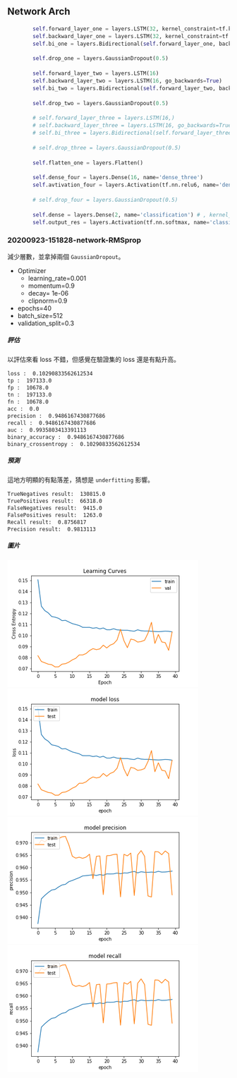 ## Network Arch
```python
        self.forward_layer_one = layers.LSTM(32, kernel_constraint=tf.keras.constraints.MaxNorm(max_value=4) , recurrent_constraint=tf.keras.constraints.MaxNorm(max_value=4), dropout=0.5, return_sequences=True) # kernel_regularizer=tf.keras.regularizers.l2(10e-06)
        self.backward_layer_one = layers.LSTM(32, kernel_constraint=tf.keras.constraints.MaxNorm(max_value=4) , recurrent_constraint=tf.keras.constraints.MaxNorm(max_value=4), dropout=0.5, return_sequences=True , go_backwards=True) # kernel_regularizer=tf.keras.regularizers.l2(10e-06)
        self.bi_one = layers.Bidirectional(self.forward_layer_one, backward_layer=self.backward_layer_one, name='bi_one')

        self.drop_one = layers.GaussianDropout(0.5)

        self.forward_layer_two = layers.LSTM(16)
        self.backward_layer_two = layers.LSTM(16, go_backwards=True)
        self.bi_two = layers.Bidirectional(self.forward_layer_two, backward_layer=self.backward_layer_two, name='bi_two')

        self.drop_two = layers.GaussianDropout(0.5)

        # self.forward_layer_three = layers.LSTM(16,)
        # self.backward_layer_three = layers.LSTM(16, go_backwards=True)
        # self.bi_three = layers.Bidirectional(self.forward_layer_three, backward_layer=self.backward_layer_three, name='bi_three')

        # self.drop_three = layers.GaussianDropout(0.5)

        self.flatten_one = layers.Flatten()

        self.dense_four = layers.Dense(16, name='dense_three')
        self.avtivation_four = layers.Activation(tf.nn.relu6, name='dense_four_activation')

        # self.drop_four = layers.GaussianDropout(0.5)

        self.dense = layers.Dense(2, name='classification') # , kernel_regularizer=tf.keras.regularizers.l2(1e-01), activity_regularizer=tf.keras.regularizers.l1(1e-03)
        self.output_res = layers.Activation(tf.nn.softmax, name='classifi')
```

### 20200923-151828-network-RMSprop

減少層數，並拿掉兩個 `GaussianDropout`。

- Optimizer
    - learning_rate=0.001
    - momentum=0.9
    - decay= 1e-06
    - clipnorm=0.9
- epochs=40
- batch_size=512
- validation_split=0.3

##### 評估
以評估來看 loss 不錯，但感覺在驗證集的 loss 還是有點升高。

```
loss :  0.10290833562612534
tp :  197133.0
fp :  10678.0
tn :  197133.0
fn :  10678.0
acc :  0.0
precision :  0.9486167430877686
recall :  0.9486167430877686
auc :  0.9935803413391113
binary_accuracy :  0.9486167430877686
binary_crossentropy :  0.10290833562612534
```

##### 預測
這地方明顯的有點落差，猜想是 `underfitting` 影響。

```
TrueNegatives result:  130815.0
TruePositives result:  66318.0
FalseNegatives result:  9415.0
FalsePositives result:  1263.0
Recall result:  0.8756817
Precision result:  0.9813113
```

##### 圖片
![](cross_entropy_graph_decay.png)
![](loss.png)
![](precision.png)
![](recall.png)
